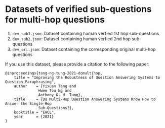 # Datasets of verified sub-questions for multi-hop questions

1. `dev_sub1.json`: Dataset containing human verfied 1st hop sub-questions 
2. `dev_sub2.json`: Dataset containing human verfied 2nd hop sub-questions 
3. `dev_ori.json`: Dataset containing the corresponding original multi-hop questions

If you use this dataset, please provide a citation to the following paper:

```
@inproceedings{tang-ng-tung-2021-domultihop,
    title = "Improving the Robustness of Question Answering Systems to Question Paraphrasing",
    author    = {Yixuan Tang and
               Hwee Tou Ng and
               Anthony K. H. Tung},
    title     = {Do Multi-Hop Question Answering Systems Know How to Answer the Single-Hop
               Sub-Questions?},
    booktitle = "EACL",
    year      = {2021}
}
```
